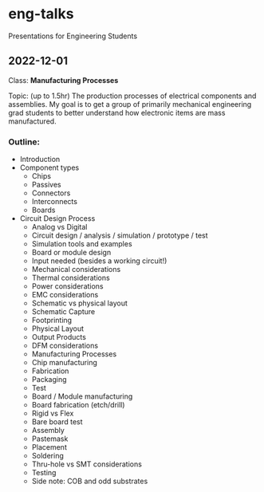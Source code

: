 # eng-talks

Presentations for Engineering Students

## 2022-12-01

Class: **Manufacturing Processes**

Topic:  (up to 1.5hr) The production processes of electrical components and assemblies. My goal is to get a group of primarily mechanical engineering grad students to better understand how electronic items are mass manufactured.

### Outline:

* Introduction
* Component types
  * Chips
  * Passives
  * Connectors
  * Interconnects
  * Boards
* Circuit Design Process
  * Analog vs Digital
  * Circuit design / analysis / simulation / prototype / test
   * Simulation tools and examples
  * Board or module design
   * Input needed (besides a working circuit!)
    * Mechanical considerations
    * Thermal considerations
    * Power considerations
    * EMC considerations
   * Schematic vs physical layout
   * Schematic Capture
   * Footprinting
   * Physical Layout
   * Output Products
   * DFM considerations
  * Manufacturing Processes
   * Chip manufacturing
    * Fabrication
    * Packaging
    * Test
   * Board / Module manufacturing
    * Board fabrication (etch/drill)
    * Rigid vs Flex
    * Bare board test
    * Assembly
     * Pastemask
	* Placement
	* Soldering
	* Thru-hole vs SMT considerations
	* Testing
	* Side note:  COB and odd substrates
